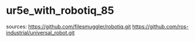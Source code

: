 # ur5e_with_robotiq_85


sources:
https://github.com/filesmuggler/robotiq.git
https://github.com/ros-industrial/universal_robot.git
